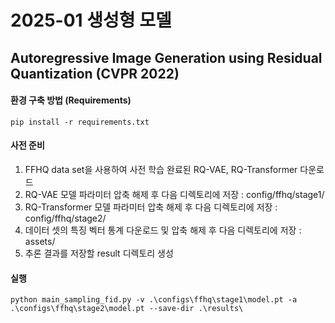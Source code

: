 # 2025-01 생성형 모델
## Autoregressive Image Generation using Residual Quantization (CVPR 2022)
#### 환경 구축 방법 (Requirements)
`pip install -r requirements.txt`
#### 사전 준비
1. FFHQ data set을 사용하여 사전 학습 완료된 RQ-VAE, RQ-Transformer 다운로드
2. RQ-VAE 모델 파라미터 압축 해제 후 다음 디렉토리에 저장 : config/ffhq/stage1/
3. RQ-Transformer 모델 파라미터 압축 해제 후 다음 디렉토리에 저장 : config/ffhq/stage2/
4. 데이터 셋의 특징 벡터 통계 다운로드 및 압축 해제 후 다음 디렉토리에 저장 : assets/
5. 추론 결과를 저장할 result 디렉토리 생성
#### 실행
`python main_sampling_fid.py -v .\configs\ffhq\stage1\model.pt -a .\configs\ffhq\stage2\model.pt --save-dir .\results\`


